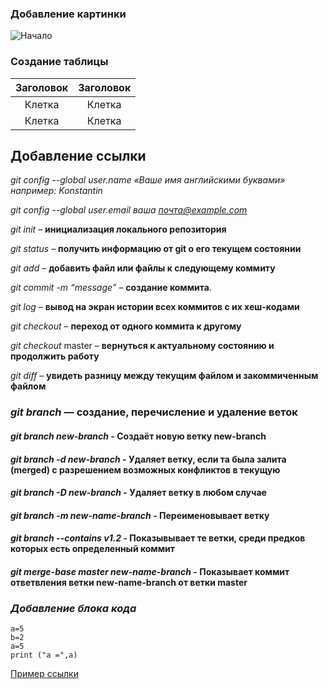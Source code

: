 ### Добавление картинки 

![Начало](https://klike.net/uploads/posts/2019-11/1572611130_1.jpg) 
### Создание таблицы 

| Заголовок |  Заголовок | 
| :--------:| :---------: |
| Клетка    |  Клетка    | 
| Клетка    |  Клетка    | 

## Добавление ссылки 

*git config --global user.name «Ваше имя английскими буквами»  например: Konstantin*

*git config --global user.email ваша почта@example.com*

*git init* – **инициализация локального репозитория**

*git status* – **получить информацию от git о его текущем состоянии**

*git add* – **добавить файл или файлы к следующему коммиту**

*git commit -m “message”* – **создание коммита**.

*git log* – **вывод на экран истории всех коммитов с их хеш-кодами**

*git checkout* – **переход от одного коммита к другому**

*git checkout* master – **вернуться к актуальному состоянию и продолжить работу**

*git diff* – **увидеть разницу между текущим файлом и закоммиченным файлом**

### *git branch* — создание, перечисление и удаление веток 

#### *git branch new-branch* - Создаёт новую ветку new-branch

#### *git branch -d new-branch* - Удаляет ветку, если та была залита (merged) с разрешением возможных конфликтов в текущую 

#### *git branch -D new-branch* - Удаляет ветку в любом случае

#### *git branch -m new-name-branch* - Переименовывает ветку

#### *git branch --contains v1.2* - Показывывает те ветки, среди предков которых есть определенный коммит

#### *git merge-base master new-name-branch* - Показывает коммит ответвления ветки new-name-branch от ветки master

### *Добавление блока кода*

    a=5
    b=2
    a=5
    print ("a =",a) 

[Пример ссылки](https://paulradzkov.com/2014/markdown_cheatsheet/)
